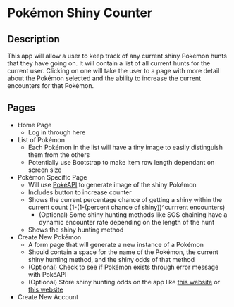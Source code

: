 # Pokémon Shiny Counter

## Description

This app will allow a user to keep track of any current shiny Pokémon hunts that they have going on. It will contain a list of all current hunts for the current user. Clicking on one will take the user to a page with more detail about the Pokémon selected and the ability to increase the current encounters for that Pokémon.

## Pages

* Home Page
    * Log in through here
* List of Pokémon
    * Each Pokémon in the list will have a tiny image to easily distinguish them from the others
    * Potentially use Bootstrap to make item row length dependant on screen size
* Pokémon Specific Page
    * Will use [PokéAPI](https://pokeapi.co/) to generate image of the shiny Pokémon
    * Includes button to increase counter
    * Shows the current percentage chance of getting a shiny within the current count (1-(1-(percent chance of shiny))^currrent encounters)
        * (Optional) Some shiny hunting methods like SOS chaining have a dynamic encounter rate depending on the length of the hunt
    * Shows the shiny hunting method
* Create New Pokémon
    * A form page that will generate a new instance of a Pokémon
    * Should contain a space for the name of the Pokémon, the current shiny hunting method, and the shiny odds of that method
    * (Optional) Check to see if Pokémon exists through error message with PokéAPI
    * (Optional) Store shiny hunting odds on the app like [this website](https://jmeech.github.io/) or [this website](https://shinytrack.night.coffee/#/shiny/track)
* Create New Account
